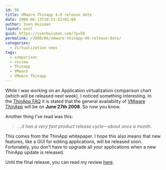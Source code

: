 ```yaml
---
id: 58
title: VMware Thinapp 4.0 release date
date: 2008-06-13T10:51:52+02:00
author: Sven Huisman
layout: post
guid: https://svenhuisman.com/?p=58
permalink: /2008/06/vmware-thinapp-40-release-date/
categories:
  - Virtualization news
tags:
  - comparison
  - review
  - Thinapp
  - VMware
  - VMware Thinapp
---
```

While I was working on an Application virtualization comparison chart (which will be released next week), I noticed something interesting. In the <a title="ThinApp FAQ" href="http://www.vmware.com/files/pdf/ThinAppFAQ.pdf" target="_blank">ThinApp FAQ</a> it is stated that the general availability of <a title="Vmware Thinapp" href="http://www.vmware.com/whatsnew/thinstall.html" target="_blank">VMware ThinApp</a> will be on **June 27th 2008**. So now you know.

Another thing I&#8217;ve read was this:

> _&#8230;it has a very fast product release cycle—about once a month._

This comes from the ThinApp whitepaper. I hope this also means that new features, like a GUI for editing applications, will be released soon. Fortunately, you don&#8217;t have to upgrade all your applications when a new ThinApp update is released.

Until the final release, you can read my review <a title="ThinApp review" href="https://svenhuisman.com/?p=28" target="_self">here</a>.